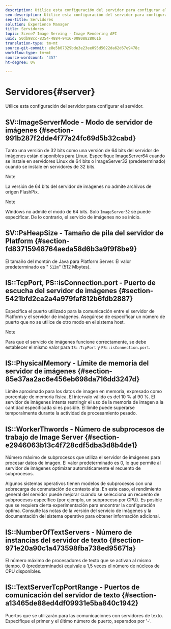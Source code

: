 ```yaml
---
description: Utilice esta configuración del servidor para configurar el servidor.
seo-description: Utilice esta configuración del servidor para configurar el servidor.
seo-title: Servidores
solution: Experience Manager
title: Servidores
topic: Scene7 Image Serving - Image Rendering API
uuid: 50db98cc-8354-4884-9416-00808828061b
translation-type: tm+mt
source-git-commit: e8e5b07329bde3e23ee095d5022da62d67e9478c
workflow-type: tm+mt
source-wordcount: '357'
ht-degree: 0%

---
```



# Servidores{#server}

Utilice esta configuración del servidor para configurar el servidor.

## SV::ImageServerMode - Modo de servidor de imágenes {#section-991b287f2dde4f77a24fc69d5b32cabd}

Tanto una versión de 32 bits como una versión de 64 bits del servidor de imágenes están disponibles para Linux. Especifique ImageServer64 cuando se instale en servidores Linux de 64 bits o ImageServer32 (predeterminado) cuando se instale en servidores de 32 bits.

>[!NOTE]
>
>La versión de 64 bits del servidor de imágenes no admite archivos de origen FlashPix.

>[!NOTE]
>
>Windows no admite el modo de 64 bits. Solo `ImageServer32` se puede especificar. De lo contrario, el servicio de imágenes no se inicio.

## SV::PsHeapSize - Tamaño de pila del servidor de Platform {#section-fd83715948764aeda58d6b3a9f9f8be9}

El tamaño del montón de Java para Platform Server. El valor predeterminado es &quot; `512m`&quot; (512 Mbytes).

## IS::TcpPort, PS::isConnection.port - Puerto de escucha del servidor de imágenes {#section-5421bfd2ca2a4a979faf812b6fdb2887}

Especifica el puerto utilizado para la comunicación entre el servidor de Platform y el servidor de imágenes. Asegúrese de especificar un número de puerto que no se utilice de otro modo en el sistema host.

>[!NOTE]
>
>Para que el servicio de imágenes funcione correctamente, se debe establecer el mismo valor para `IS::TcpPort` y `PS::isConnection.port`.

## IS::PhysicalMemory - Límite de memoria del servidor de imágenes {#section-85e37aa2ac6e456eb698da716dd3247d}

Límite aproximado para los datos de imagen en memoria, expresado como porcentaje de memoria física. El intervalo válido es del 10 % al 90 %. El servidor de imágenes intenta restringir el uso de la memoria de imagen a la cantidad especificada si es posible. El límite puede superarse temporalmente durante la actividad de procesamiento pesado.

## IS::WorkerThwords - Número de subprocesos de trabajo de Image Server {#section-e2946063b13c4f728cdf5dba3d8b4de1}

Número máximo de subprocesos que utiliza el servidor de imágenes para procesar datos de imagen. El valor predeterminado es 0, lo que permite al servidor de imágenes optimizar automáticamente el recuento de subprocesos.

Algunos sistemas operativos tienen modelos de subprocesos con una sobrecarga de conmutación de contexto alta. En este caso, el rendimiento general del servidor puede mejorar cuando se selecciona un recuento de subprocesos específico (por ejemplo, un subproceso por CPU). Es posible que se requiera cierta experimentación para encontrar la configuración óptima. Consulte las notas de la versión del servicio de imágenes y la documentación del sistema operativo para obtener información adicional.

## IS::NumberOfTextServers - Número de instancias del servidor de texto {#section-971e20a90c1a473598fba738ed95671a}

El número máximo de procesadores de texto que se activan al mismo tiempo. 0 (predeterminado) equivale a 1,5 veces el número de núcleos de CPU disponibles.

## IS::TextServerTcpPortRange - Puertos de comunicación del servidor de texto {#section-a13465de88ed4df09931e5ba840c1942}

Puertos que se utilizarán para las comunicaciones con servidores de texto. Especifique el primer y el último número de puerto, separados por &#39;-&#39;.
